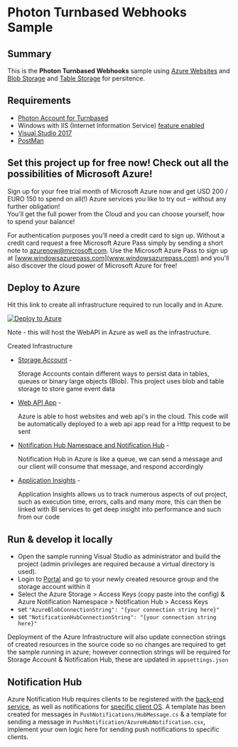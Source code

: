 # Photon Turnbased Webhooks Sample

## Summary

This is the **Photon Turnbased Webhooks** sample using [Azure Websites](http://www.windowsazure.com/en-us/services/storage/) and [Blob Storage](http://www.windowsazure.com/en-us/services/storage/) and [Table Storage](http://www.windowsazure.com/en-us/services/storage/) for persitence.


## Requirements

- [Photon Account for Turnbased](https://www.exitgames.com/en/Turnbased)
- Windows with IIS (Internet Information Service) [feature enabled](https://msdn.microsoft.com/en-GB/library/ms181052(v=vs.80).aspx)
- [Visual Studio 2017](https://www.visualstudio.com/downloads/)
- [PostMan](https://www.getpostman.com/)


## Set this project up for free now! Check out all the possibilities of Microsoft Azure!

Sign up for your free trial month of Microsoft Azure now and get USD 200 / EURO 150 to spend on all(!) Azure services you like to try out – without any further obligation!  
You'll get the full power from the Cloud and you can choose yourself, how to spend your balance!
 
For authentication purposes you'll need a credit card to sign up.
Without a credit card request a free Microsoft Azure Pass simply by sending a short note to [azurenow@microsoft.com](azurenow@microsoft.com).
Use the Microsoft Azure Pass to sign up at [www.windowsazurepass.com](www.windowsazurepass.com) and you'll also discover the cloud power of Microsoft Azure for free!

## Deploy to Azure
Hit this link to create all infrastructure required to run locally and in Azure.  
 
[![Deploy to Azure](http://azuredeploy.net/deploybutton.png)](https://azuredeploy.net/)

Note - this will host the WebAPI in Azure as well as the infrastructure.

Created Infrastructure
*  [Storage Account](https://docs.microsoft.com/en-us/azure/storage/storage-introduction) - 

    Storage Accounts contain different ways to persist data in tables, queues or binary large objects (Blob). This project uses blob and table storage to store game event data 

*  [Web API App](https://docs.microsoft.com/en-us/azure/app-service/app-service-how-works-readme?toc=%2fazure%2fapp-service-api%2ftoc.json) -

    Azure is able to host websites and web api's in the cloud. This code will be automatically deployed to a web api app read for a Http request to be sent

*  [Notification Hub Namespace and Notification Hub](https://docs.microsoft.com/en-us/azure/notification-hubs/) -

    Notification Hub in Azure is like a queue, we can send a message and our client will consume that message, and respond accordingly

*  [Application Insights](https://azure.microsoft.com/en-gb/services/application-insights/) -
   
    Application Insights allows us to track numerous aspects of out project, such as execution time, errors, calls and many more, this can then be linked
    with BI services to get deep insight into performance and such from our code

## Run & develop it locally

- Open the sample running Visual Studio as administrator and build the project (admin privileges are required because a virtual directory is used).
- Login to [Portal](http://portal.azure.com) and go to your newly created resource group and the storage account within it
- Select the Azure Storage > Access Keys (copy paste into the config) & Azure Notification Namespace > Notification Hub > Access Keys
- set `"AzureBlobConnectionString": "{your connection string here}"`
- set `"NotificationHubConnectionString": "{your connection string here}"`

Deployment of the Azure Infrastructure will also update connection strings of created resources in the source code so no changes are required to get the sample running in azure; 
however connection strings will be required for Storage Account & Notification Hub, these are updated in `appsettings.json`

## Notification Hub
Azure Notification Hub requires clients to be registered with the [back-end service](https://docs.microsoft.com/en-us/azure/notification-hubs/notification-hubs-ios-aspnet-register-user-from-backend-to-push-notification),
as well as notifications for [specific client OS](https://docs.microsoft.com/en-us/azure/notification-hubs/notification-hubs-aspnet-cross-platform-notification).
A template has been created for messages in `PushNotifications/HubMessage.cs` & a template for sending a message in `PushNotification/AzureHubNotification.csx`, implement your own logic here for sending push notifications to specific clients.
